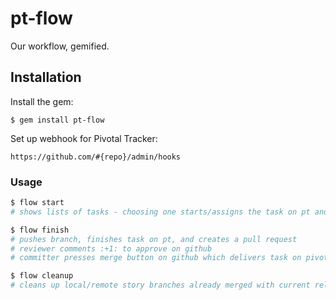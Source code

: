 # pt-flow

Our workflow, gemified.

## Installation

Install the gem:

    $ gem install pt-flow

Set up webhook for Pivotal Tracker:

    https://github.com/#{repo}/admin/hooks

### Usage

```bash
$ flow start
# shows lists of tasks - choosing one starts/assigns the task on pt and checks out a new branch.

$ flow finish
# pushes branch, finishes task on pt, and creates a pull request
# reviewer comments :+1: to approve on github
# committer presses merge button on github which delivers task on pivotal tracker

$ flow cleanup
# cleans up local/remote story branches already merged with current release branch
```
